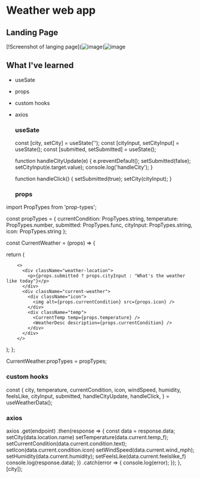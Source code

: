 # Weather web app

## Landing Page

[!Screenshot of langing page](![image](https://github.com/chelrochester/WeatherApp-react/assets/50529205/73c95e7c-72da-4b08-8d7e-412f689da4fe)(![image](https://github.com/chelrochester/WeatherApp-react/assets/50529205/611df7c9-961b-44db-9c87-d376c30aca72)

## What I've learned

- useSate
- props
- custom hooks
- axios

  ### useSate
    const [city, setCity] = useState('');
    const [cityInput, setCityInput] = useState();
    const [submitted, setSubmitted] = useState();

     function handleCityUpdate(e) {
      e.preventDefault();
      setSubmitted(false);
      setCityInput(e.target.value);
      console.log('handleCity');
  }

  function handleClick() {
    setSubmitted(true);
    setCity(cityInput);
  }


  ### props
  
import PropTypes from 'prop-types';

const propTypes = {
  currentCondition: PropTypes.string,
  temperature: PropTypes.number,
  submitted: PropTypes.func,
  cityInput: PropTypes.string,
  icon: PropTypes.string
};

const CurrentWeather = (props) => {
  
  return (
    
        <>
          <div className="weather-location">
            <p>{props.submitted ? props.cityInput : "What's the weather like today"}</p>
          </div>
          <div className="current-weather">
            <div className="icon">
              <img alt={props.currentCondition} src={props.icon} /> 
            </div>
            <div className="temp">
              <CurrentTemp temp={props.temperature} />
              <WeatherDesc description={props.currentCondition} />
            </div>
          </div>
        </>
  );
};

CurrentWeather.propTypes = propTypes;

  ### custom hooks

const {
        city,
        temperature,
        currentCondition,
        icon,
        windSpeed,
        humidity,
        feelsLike,
        cityInput,
        submitted,
        handleCityUpdate,
        handleClick,
    } = useWeatherData();
  
  ### axios
  
  axios
        .get(endpoint)
        .then(response => {
          const data = response.data;
          setCity(data.location.name)
          setTemperature(data.current.temp_f);
          setCurrentCondition(data.current.condition.text);
          setIcon(data.current.condition.icon)
          setWindSpeed(data.current.wind_mph);
          setHumidity(data.current.humidity);
          setFeelsLike(data.current.feelslike_f)
          console.log(response.data);
        })
        .catch(error => {
          console.log(error);
        });
    }, [city]);

